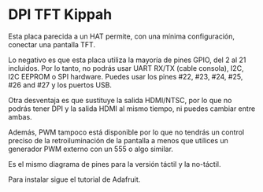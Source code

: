 <!--
---
name: DPI TFT Kippah
class: board
type: display
formfactor: HAT
manufacturer: Adafruit
description: Run 40 pin TFT's of a Raspberry Pi
url: https://learn.adafruit.com/adafruit-dpi-display-kippah-ttl-tft
buy: https://www.adafruit.com/products/2453
image: adafruit-tft-kippah.png
pincount: 40
eeprom: no
power:
  '1':
  '2':
ground:
  '9':
  '25':
  '39':
  '34':
  '30':
  '20':
  '14':
  '6':
pin:
  '3':
  '5':
  '7':
  '29':
  '31':
  '26':
  '24':
  '21':
  '19':
  '23':
  '32':
  '33':
  '8':
  '10':
  '36':
  '11':
  '12':
  '35':
  '38':
  '40':
-->
# DPI TFT Kippah

Esta placa parecida a un HAT permite, con una mínima configuración, conectar una pantalla TFT.

Lo negativo es que esta placa utiliza la mayoría de pines GPIO, del 2 al 21 incluidos. Por lo tanto, no podrás usar UART RX/TX (cable consola), I2C, I2C EEPROM o SPI hardware. Puedes usar los pines #22, #23, #24, #25, #26 and #27 y los puertos USB.

Otra desventaja es que sustituye la salida HDMI/NTSC, por lo que no podrás tener DPI y la salida HDMI al mismo tiempo, ni puedes cambiar entre ambas.

Además, PWM tampoco está disponible por lo que no tendrás un control preciso de la retroiluminación de la pantalla a menos que utilices un generador PWM externo con un 555 o algo similar.

Es el mismo diagrama de pines para la versión táctil y la no-táctil.

Para instalar sigue el tutorial de Adafruit.
